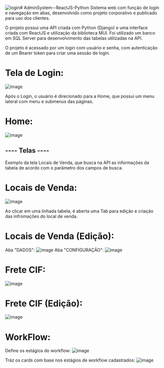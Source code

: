![login](https://github.com/mtsferreira/AdminSystem--ReactJS-Python/assets/51208863/f0aa7697-0637-403e-ba18-3aa323703d37)# AdminSystem--ReactJS-Python
Sistema web com função de login e navegação em abas, desenvolvido como projeto corporativo e publicado para uso dos clientes.

O projeto possui uma API criada com Python (Django) e uma interface criada com ReactJS e utilização da biblioteca MUI. Foi utilizado um banco em SQL Server para desenvolvimento das tabelas utilizadas na API.

O projeto é acessado por um login com usuário e senha, com autenticação de um Bearer token para criar uma sessão de login.

# Tela de Login:
![image](https://github.com/mtsferreira/AdminSystem--ReactJS-Python/assets/51208863/11d7c023-8f75-4983-97a1-7b8b9ae24535)

Após o Login, o usuário é direcionado para a Home, que possui um menu lateral com menu e submenus das páginas.

# Home:
![image](https://github.com/mtsferreira/AdminSystem--ReactJS-Python/assets/51208863/81f57e9d-9a2c-4cdf-bb83-a37adddf6dd3)

## ---- Telas ----

Exemplo da tela Locais de Venda, que busca na API as informações da tabela de acordo com o parâmetro dos campos de busca.
# Locais de Venda:
![image](https://github.com/mtsferreira/AdminSystem--ReactJS-Python/assets/51208863/a2ed1d4e-09bf-4b0f-aca4-8571aefd19d8)

Ao clicar em uma linhada tabela, é aberta uma Tab para edição e criação das infromações do local de venda. 
# Locais de Venda (Edição):
Aba "DADOS":
![image](https://github.com/mtsferreira/AdminSystem--ReactJS-Python/assets/51208863/2e0096f3-9505-4e55-918b-135a3fca6a4a)
Aba "CONFIGURAÇÃO":
![image](https://github.com/mtsferreira/AdminSystem--ReactJS-Python/assets/51208863/daa2449d-8ff7-4c9f-a8b1-f368211fad81)

# Frete CIF:
![image](https://github.com/mtsferreira/AdminSystem--ReactJS-Python/assets/51208863/f5285f6d-6d82-4337-bf4c-f1025f487e24)

# Frete CIF (Edição):
![image](https://github.com/mtsferreira/AdminSystem--ReactJS-Python/assets/51208863/5e0818f7-e466-45f5-be59-27fcef0117af)

# WorkFlow:
Define os estágios do workflow:
![image](https://github.com/mtsferreira/AdminSystem--ReactJS-Python/assets/51208863/2ea17c41-6b8d-4e33-826e-996d35b24e95)

Tráz os cards com base nos estágios de workflow cadastrados:
![image](https://github.com/mtsferreira/AdminSystem--ReactJS-Python/assets/51208863/cf67442d-047a-468c-87c0-d9a1174c7205)






